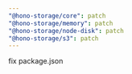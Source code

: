 ```yaml
---
"@hono-storage/core": patch
"@hono-storage/memory": patch
"@hono-storage/node-disk": patch
"@hono-storage/s3": patch
---
```


fix package.json
